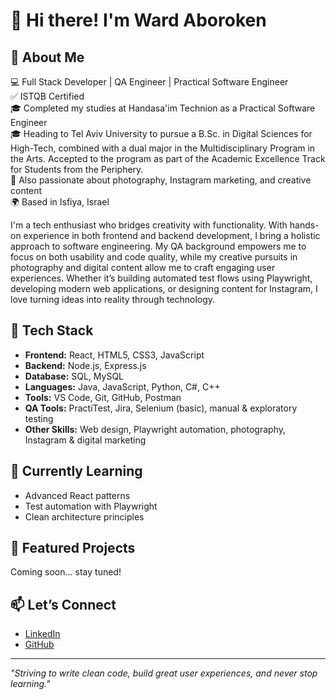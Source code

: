 # 👋 Hi there! I'm Ward Aboroken

## 💼 About Me

💻 Full Stack Developer | QA Engineer | Practical Software Engineer  
✅ ISTQB Certified  
🎓 Completed my studies at Handasa'im Technion as a Practical Software Engineer  
🎓 Heading to Tel Aviv University to pursue a B.Sc. in Digital Sciences for High-Tech, combined with a dual major in the Multidisciplinary Program in the Arts. Accepted to the program as part of the Academic Excellence Track for Students from the Periphery.  
📸 Also passionate about photography, Instagram marketing, and creative content  
🌍 Based in Isfiya, Israel  

I'm a tech enthusiast who bridges creativity with functionality. With hands-on experience in both frontend and backend development, I bring a holistic approach to software engineering. My QA background empowers me to focus on both usability and code quality, while my creative pursuits in photography and digital content allow me to craft engaging user experiences. Whether it’s building automated test flows using Playwright, developing modern web applications, or designing content for Instagram, I love turning ideas into reality through technology.

## 🚀 Tech Stack

- **Frontend:** React, HTML5, CSS3, JavaScript  
- **Backend:** Node.js, Express.js  
- **Database:** SQL, MySQL  
- **Languages:** Java, JavaScript, Python, C#, C++  
- **Tools:** VS Code, Git, GitHub, Postman  
- **QA Tools:** PractiTest, Jira, Selenium (basic), manual & exploratory testing  
- **Other Skills:** Web design, Playwright automation, photography, Instagram & digital marketing  

## 🧠 Currently Learning

- Advanced React patterns  
- Test automation with Playwright  
- Clean architecture principles

## 📌 Featured Projects

Coming soon... stay tuned!

## 📫 Let’s Connect

- [LinkedIn](https://www.linkedin.com/in/ward-aboroken-6...)  
- [GitHub](https://github.com/ward-aboroken)

---

_"Striving to write clean code, build great user experiences, and never stop learning."_
